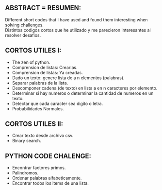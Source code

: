 ## ABSTRACT = RESUMEN:
  Different short codes that I have used and found them interesting when solving challenges.<br>
  Distintos codigos cortos que he utilizado y me parecieron interesantes al resolver desafios.


## CORTOS UTILES I:
- The zen of python.
- Comprension de listas: Crearlas.
- Comprension de listas: Ya creadas.
- Dado un texto: genere lista de a n elementos (palabras).
- Separar palabras de la lista.
- Descomponer cadena (de texto) en lista a en n caracteres por elemento.
- Determinar si hay numeros o determinar la cantidad de numeros en un texto.
- Detectar que cada caracter sea digito o letra.
- Probabilidades Normales.

## CORTOS UTILES II:
- Crear texto desde archivo csv.
- Binary search.

## PYTHON CODE CHALENGE:
- Encontrar factores primos.
- Palindromos.
- Ordenar palabras alfabeticamente.
- Encontrar todos los items de una lista.

